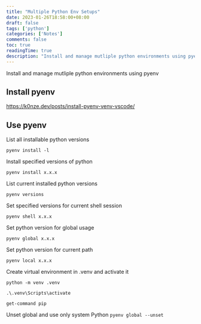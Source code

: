 ```yaml
---
title: "Multiple Python Env Setups"
date: 2023-01-26T18:58:00+08:00
draft: false
tags: ['python']
categories: ['Notes']
comments: false
toc: true
readingTime: true
description: "Install and manage mutliple python environments using pyenv"
---
```

Install and manage mutliple python environments using pyenv
<!--more-->

## Install pyenv

https://k0nze.dev/posts/install-pyenv-venv-vscode/

## Use pyenv

List all installable python versions

`pyenv install -l`

Install specified versions of python

`pyenv install x.x.x`

List current installed python versions

`pyenv versions`

Set specified versions for  current shell session

`pyenv shell x.x.x`

Set python version for global usage

`pyenv global x.x.x`

Set python version for current path

`pyenv local x.x.x`

Create virtual environment in .venv and activate it

`python -m venv .venv`

`.\.venv\Scripts\activate`

`get-command pip`

Unset global and use only system Python
`pyenv global --unset`

